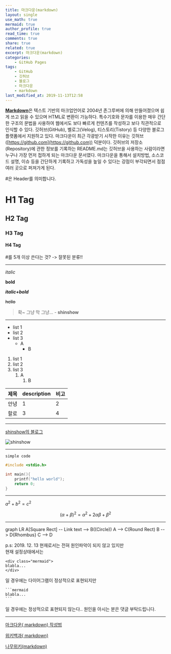 ```yaml
---
title: 마크다운(markdown)
layout: single
use_math: true
mermaid: true
author_profile: true
read_time: true
comments: true
share: true
related: true
excerpt: 마크다운(markdown)
categories:
    - GitHub Pages
tags:
    - GitHub
    - 깃허브
    - 블로그
    - 마크다운
    - markdown
last_modified_at: 2019-11-13T12:58
---
```

[**Markdown**](http://whatismarkdown.com/)은 텍스트 기반의 마크업언어로 2004년 존그루버에 의해 만들어졌으며 쉽게 쓰고 읽을 수 있으며 HTML로 변환이 가능하다. 특수기호와 문자를 이용한 매우 간단한 구조의 문법을 사용하여 웹에서도 보다 빠르게 컨텐츠를 작성하고 보다 직관적으로 인식할 수 있다. 깃허브(GitHub), 벨로그(Velog), 티스토리(Tistory) 등 다양한 블로그 플랫폼에서 지원하고 있다.
마크다운이 최근 각광받기 시작한 이유는 깃허브([https://github.com](https://github.com)) 덕분이다. 깃허브의 저장소(Repository)에 관한 정보를 기록하는 README.md는 깃허브을 사용하는 사람이라면 누구나 가장 먼저 접하게 되는 마크다운 문서였다. 마크다운을 통해서 설치방법, 소스코드 설명, 이슈 등을 간단하게 기록하고 가독성을 높일 수 있다는 강점이 부각되면서 점점 여러 곳으로 퍼져가게 된다.


\#은 Header를 의미합니다.  

# H1 Tag

## H2 Tag

### H3 Tag

#### H4 Tag


\#를 5개 이상 쓴다는 것? -> 잘못된 분류!! 


---

_italic_

**bold**

**_italic+bold_**

~~hello~~

> 확~ 그냥 막 그냥... - **shinshow**

---

* list 1
* list 2
* list 3
  - A
    - B

1. list 1
2. list 2
3. list 3
   1. A
      1. B

| 제목  | description | 비고  |
| --- | ----------- | --- |
| 안녕  | 1           | 2   |
| 할로  | 3           | 4   |



---

[shinshow의 블로그](shinshow.github.io)




![shinshow](https://shinshow.github.io/assets/images/kotlin.png)

---

`simple code`

```cpp
#include <stdio.h>

int main(){
    printf("hello world");
    return 0;
}
```

---

$a^2 + b^2 = c^2$

$$(\alpha + \beta)^2 = \alpha^2 + 2 \alpha \beta + \beta^2$$

---


<div class="mermaid">
graph LR
A[Square Rect] -- Link text --> B((Circle))
A --> C(Round Rect)
B --> D{Rhombus}
C --> D
</div>

p.s: 2019. 12. 13
현재로서는 전혀 원인파악이 되지 않고 있지만  
현재 설정상태에서는
~~~
<div class="mermaid">  
blabla...  
</div>  
~~~
일 경우에는 다이어그램이 정상적으로 표현되지만

~~~
```mermaid  
blabla...
```  
~~~
일 경우에는 정상적으로 표현되지 않는다..
원인을 아시는 분은 댓글 부탁드립니다.

---

[마크다운( markdown) 작성법](https://gist.github.com/ihoneymon/652be052a0727ad59601)

[위키백과( markdown)](https://ko.wikipedia.org/wiki/%EB%A7%88%ED%81%AC%EB%8B%A4%EC%9A%B4)

[나무위키(markdown)](https://namu.wiki/w/%EB%A7%88%ED%81%AC%EB%8B%A4%EC%9A%B4)
